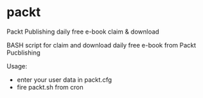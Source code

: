 # packt
Packt Publishing daily free e-book claim & download

BASH script for claim and download daily free e-book from Packt Pucblishing

Usage:
- enter your user data in packt.cfg
- fire packt.sh from cron
